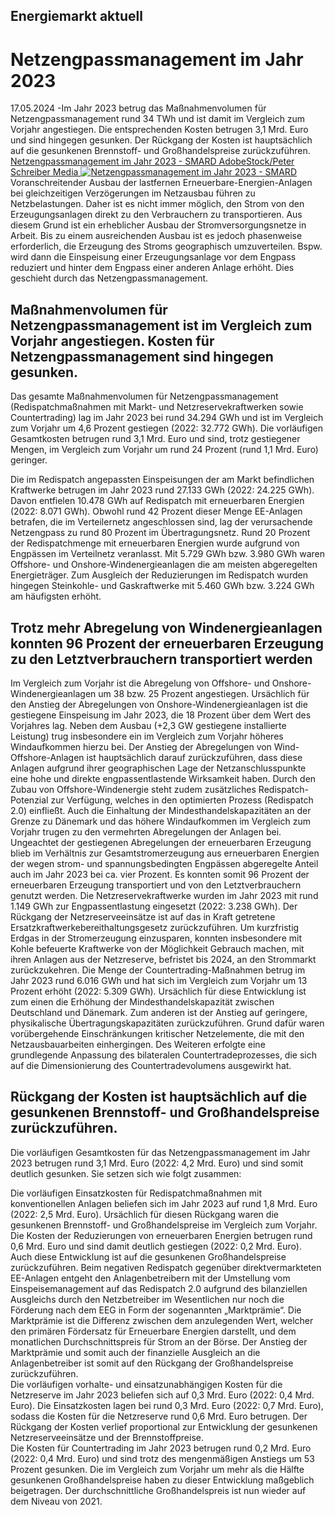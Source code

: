 





## Energiemarkt aktuell
# Netzengpassmanagement im Jahr 2023


17.05.2024 -Im Jahr 2023 betrug das Maßnahmenvolumen für Netzengpassmanagement rund 34 TWh und ist damit im Vergleich zum Vorjahr angestiegen. Die entsprechenden Kosten betrugen 3,1 Mrd. Euro und sind hingegen gesunken. Der Rückgang der Kosten ist hauptsächlich auf die gesunkenen Brennstoff- und Großhandelspreise zurückzuführen.
[ Netzengpassmanagement im Jahr 2023 - SMARD AdobeStock/Peter Schreiber Media ![Netzengpassmanagement im Jahr 2023 - SMARD](https://www.smard.de/resource/image/213600/landscape_ratio2x1/1200/600/1f32a2f5e3e178be209f11da9dc04464/5F198B1EA0BCDFAD4D4D9407A34880D3/adobestock-191758150.jpg) ](https://www.smard.de/resource/blob/213600/36bf9262caabb9bcb6f571078d94bff8/adobestock-191758150-data.jpg)
Voranschreitender Ausbau der lastfernen Erneuerbare-Energien-Anlagen bei gleichzeitigen Verzögerungen im Netzausbau führen zu Netzbelastungen. Daher ist es nicht immer möglich, den Strom von den Erzeugungsanlagen direkt zu den Verbrauchern zu transportieren. Aus diesem Grund ist ein erheblicher Ausbau der Stromversorgungsnetze in Arbeit. Bis zu einem ausreichenden Ausbau ist es jedoch phasenweise erforderlich, die Erzeugung des Stroms geographisch umzuverteilen. Bspw. wird dann die Einspeisung einer Erzeugungsanlage vor dem Engpass reduziert und hinter dem Engpass einer anderen Anlage erhöht. Dies geschieht durch das Netzengpassmanagement. 
## Maßnahmenvolumen für Netzengpassmanagement ist im Vergleich zum Vorjahr angestiegen. Kosten für Netzengpassmanagement sind hingegen gesunken.
Das gesamte Maßnahmenvolumen für Netzengpassmanagement (Redispatchmaßnahmen mit Markt- und Netzreservekraftwerken sowie Countertrading) lag im Jahr 2023 bei rund 34.294 GWh und ist im Vergleich zum Vorjahr um 4,6 Prozent gestiegen (2022: 32.772 GWh). Die vorläufigen Gesamtkosten betrugen rund 3,1 Mrd. Euro und sind, trotz gestiegener Mengen, im Vergleich zum Vorjahr um rund 24 Prozent (rund 1,1 Mrd. Euro) geringer.



  
Die im Redispatch angepassten Einspeisungen der am Markt befindlichen Kraftwerke betrugen im Jahr 2023 rund 27.133 GWh (2022: 24.225 GWh). Davon entfielen 10.478 GWh auf Redispatch mit erneuerbaren Energien (2022: 8.071 GWh). Obwohl rund 42 Prozent dieser Menge EE-Anlagen betrafen, die im Verteilernetz angeschlossen sind, lag der verursachende Netzengpass zu rund 80 Prozent im Übertragungsnetz. Rund 20 Prozent der Redispatchmenge mit erneuerbaren Energien wurde aufgrund von Engpässen im Verteilnetz veranlasst.
Mit 5.729 GWh bzw. 3.980 GWh waren Offshore- und Onshore-Windenergieanlagen die am meisten abgeregelten Energieträger. Zum Ausgleich der Reduzierungen im Redispatch wurden hingegen Steinkohle- und Gaskraftwerke mit 5.460 GWh bzw. 3.224 GWh am häufigsten erhöht. 



  

## Trotz mehr Abregelung von Windenergieanlagen konnten 96 Prozent der erneuerbaren Erzeugung zu den Letztverbrauchern transportiert werden
Im Vergleich zum Vorjahr ist die Abregelung von Offshore- und Onshore-Windenergieanlagen um 38 bzw. 25 Prozent angestiegen. Ursächlich für den Anstieg der Abregelungen von Onshore-Windenergieanlagen ist die gestiegene Einspeisung im Jahr 2023, die 18 Prozent über dem Wert des Vorjahres lag. Neben dem Ausbau (+2,3 GW gestiegene installierte Leistung) trug insbesondere ein im Vergleich zum Vorjahr höheres Windaufkommen hierzu bei. 
Der Anstieg der Abregelungen von Wind-Offshore-Anlagen ist hauptsächlich darauf zurückzuführen, dass diese Anlagen aufgrund ihrer geographischen Lage der Netzanschlusspunkte eine hohe und direkte engpassentlastende Wirksamkeit haben. Durch den Zubau von Offshore-Windenergie steht zudem zusätzliches Redispatch-Potenzial zur Verfügung, welches in den optimierten Prozess (Redispatch 2.0) einfließt. Auch die Einhaltung der Mindesthandelskapazitäten an der Grenze zu Dänemark und das höhere Windaufkommen im Vergleich zum Vorjahr trugen zu den vermehrten Abregelungen der Anlagen bei.
Ungeachtet der gestiegenen Abregelungen der erneuerbaren Erzeugung blieb im Verhältnis zur Gesamtstromerzeugung aus erneuerbaren Energien der wegen strom- und spannungsbedingten Engpässen abgeregelte Anteil auch im Jahr 2023 bei ca. vier Prozent. Es konnten somit 96 Prozent der erneuerbaren Erzeugung transportiert und von den Letztverbrauchern genutzt werden. 
Die Netzreservekraftwerke wurden im Jahr 2023 mit rund 1.149 GWh zur Engpassentlastung eingesetzt (2022: 3.238 GWh). Der Rückgang der Netzreserveeinsätze ist auf das in Kraft getretene Ersatzkraftwerkebereithaltungsgesetz zurückzuführen. Um kurzfristig Erdgas in der Stromerzeugung einzusparen, konnten insbesondere mit Kohle befeuerte Kraftwerke von der Möglichkeit Gebrauch machen, mit ihren Anlagen aus der Netzreserve, befristet bis 2024, an den Strommarkt zurückzukehren.
Die Menge der Countertrading-Maßnahmen betrug im Jahr 2023 rund 6.016 GWh und hat sich im Vergleich zum Vorjahr um 13 Prozent erhöht (2022: 5.309 GWh). Ursächlich für diese Entwicklung ist zum einen die Erhöhung der Mindesthandelskapazität zwischen Deutschland und Dänemark. Zum anderen ist der Anstieg auf geringere, physikalische Übertragungskapazitäten zurückzuführen. Grund dafür waren vorübergehende Einschränkungen kritischer Netzelemente, die mit den Netzausbauarbeiten einhergingen. Des Weiteren erfolgte eine grundlegende Anpassung des bilateralen Countertradeprozesses, die sich auf die Dimensionierung des Countertradevolumens ausgewirkt hat.
## Rückgang der Kosten ist hauptsächlich auf die gesunkenen Brennstoff- und Großhandelspreise zurückzuführen.
Die vorläufigen Gesamtkosten für das Netzengpassmanagement im Jahr 2023 betrugen rund 3,1 Mrd. Euro (2022: 4,2 Mrd. Euro) und sind somit deutlich gesunken. Sie setzen sich wie folgt zusammen:



  
Die vorläufigen Einsatzkosten für Redispatchmaßnahmen mit konventionellen Anlagen beliefen sich im Jahr 2023 auf rund 1,8 Mrd. Euro (2022: 2,5 Mrd. Euro). Ursächlich für diesen Rückgang waren die gesunkenen Brennstoff- und Großhandelspreise im Vergleich zum Vorjahr.  
Die Kosten der Reduzierungen von erneuerbaren Energien betrugen rund 0,6 Mrd. Euro und sind damit deutlich gestiegen (2022: 0,2 Mrd. Euro). Auch diese Entwicklung ist auf die gesunkenen Großhandelspreise zurückzuführen. Beim negativen Redispatch gegenüber direktvermarkteten EE-Anlagen entgeht den Anlagenbetreibern mit der Umstellung vom Einspeisemanagement auf das Redispatch 2.0 aufgrund des bilanziellen Ausgleichs durch den Netzbetreiber im Wesentlichen nur noch die Förderung nach dem EEG in Form der sogenannten „Marktprämie“. Die Marktprämie ist die Differenz zwischen dem anzulegenden Wert, welcher den primären Fördersatz für Erneuerbare Energien darstellt, und dem monatlichen Durchschnittspreis für Strom an der Börse. Der Anstieg der Marktprämie und somit auch der finanzielle Ausgleich an die Anlagenbetreiber ist somit auf den Rückgang der Großhandelspreise zurückzuführen.  
Die vorläufigen vorhalte- und einsatzunabhängigen Kosten für die Netzreserve im Jahr 2023 beliefen sich auf 0,3 Mrd. Euro (2022: 0,4 Mrd. Euro). Die Einsatzkosten lagen bei rund 0,3 Mrd. Euro (2022: 0,7 Mrd. Euro), sodass die Kosten für die Netzreserve rund 0,6 Mrd. Euro betrugen. Der Rückgang der Kosten verlief proportional zur Entwicklung der gesunkenen Netzreserveeinsätze und der Brennstoffpreise.   
Die Kosten für Countertrading im Jahr 2023 betrugen rund 0,2 Mrd. Euro (2022: 0,4 Mrd. Euro) und sind trotz des mengenmäßigen Anstiegs um 53 Prozent gesunken. Die im Vergleich zum Vorjahr um mehr als die Hälfte gesunkenen Großhandelspreise haben zu dieser Entwicklung maßgeblich beigetragen. Der durchschnittliche Großhandelspreis ist nun wieder auf dem Niveau von 2021.






